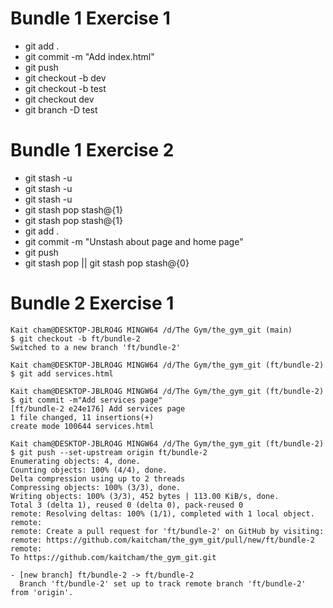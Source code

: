 # Bundle 1 Exercise 1

- git add .
- git commit -m "Add index.html"
- git push
- git checkout -b dev
- git checkout -b test
- git checkout dev
- git branch -D test

# Bundle 1 Exercise 2

- git stash -u
- git stash -u
- git stash -u
- git stash pop stash@{1}
- git stash pop stash@{1}
- git add .
- git commit -m "Unstash about page and home page"
- git push
- git stash pop || git stash pop stash@{0}

# Bundle 2 Exercise 1

```
Kait cham@DESKTOP-JBLRO4G MINGW64 /d/The Gym/the_gym_git (main)
$ git checkout -b ft/bundle-2
Switched to a new branch 'ft/bundle-2'

Kait cham@DESKTOP-JBLRO4G MINGW64 /d/The Gym/the_gym_git (ft/bundle-2)
$ git add services.html

Kait cham@DESKTOP-JBLRO4G MINGW64 /d/The Gym/the_gym_git (ft/bundle-2)
$ git commit -m"Add services page"
[ft/bundle-2 e24e176] Add services page
1 file changed, 11 insertions(+)
create mode 100644 services.html

Kait cham@DESKTOP-JBLRO4G MINGW64 /d/The Gym/the_gym_git (ft/bundle-2)
$ git push --set-upstream origin ft/bundle-2
Enumerating objects: 4, done.
Counting objects: 100% (4/4), done.
Delta compression using up to 2 threads
Compressing objects: 100% (3/3), done.
Writing objects: 100% (3/3), 452 bytes | 113.00 KiB/s, done.
Total 3 (delta 1), reused 0 (delta 0), pack-reused 0
remote: Resolving deltas: 100% (1/1), completed with 1 local object.
remote:
remote: Create a pull request for 'ft/bundle-2' on GitHub by visiting:
remote: https://github.com/kaitcham/the_gym_git/pull/new/ft/bundle-2
remote:
To https://github.com/kaitcham/the_gym_git.git

- [new branch] ft/bundle-2 -> ft/bundle-2
  Branch 'ft/bundle-2' set up to track remote branch 'ft/bundle-2' from 'origin'.
```
